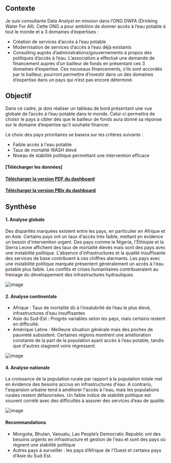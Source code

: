 ## Contexte
Je suis consultante Data Analyst en mission dans l’ONG DWFA (Drinking Water For All). Cette ONG a pour ambition de donner accès à l’eau potable à tout le monde et a 3 domaines d’expertises :
- Création de services d’accès à l’eau potable
- Modernisation de services d’accès à l’eau déjà existants
- Consulting auprès d’administrations/gouvernements à propos des politiques d’accès à l’eau.
L’association a effectué une demande de financement auprès d’un bailleur de fonds en présentant ces 3 domaines d’expertise. 
Ces nouveaux financements, s’ils sont accordés par le bailleur, pourront permettre d’investir dans un des domaines d’expertise dans un pays qui n’est pas encore déterminé.

## Objectif
Dans ce cadre, je dois réaliser un tableau de bord présentant une vue globale de l’accès à l’eau potable dans le monde. Celui-ci permettra de choisir le pays à cibler dès que le bailleur de fonds aura donné sa réponse sur le domaine d’expertise qu’il souhaite financer.

Le choix des pays prioritaires se basera sur les critères suivants :
- Faible accès à l'eau potable
- Taux de mortalité WASH élevé
- Niveau de stabilité politique permettant une intervention efficace

#### [Télécharger les données]
#### [Télécharger la version PDF du dashboard](https://github.com/Hines98/Etude_sur_eau_potable_PBI/blob/main/Dashboard.pdf)
#### [Télécharger la version PBIx du dashboard](https://github.com/Hines98/Etude_sur_eau_potable_PBI/blob/main/Drinking%20water%20dashboard.pbix)

## Synthèse

#### 1. Analyse globale
Des disparités marquées existent entre les pays, en particulier en Afrique et en Asie. Certains pays ont un taux d'accès très faible, mettant en évidence un besoin d'intervention urgent.
Des pays comme le Nigeria, l'Éthiopie et la Sierra Leone affichent des taux de mortalité élevés mais sont des pays avec une instabilité politique. L'absence d'infrastructures et la qualité insuffisante des services de base contribuent à ces chiffres alarmants.
Les pays avec une instabilité politique marquée présentent généralement un accès à l'eau potable plus faible. Les conflits et crises humanitaires contribueraient au freinage du développement des infrastructures hydrauliques.

![image](https://github.com/user-attachments/assets/69ff2215-d015-4616-87b3-bb9c69356711)

#### 2. Analyse continentale
- Afrique : Taux de mortalité dû à l’insalubrité de l’eau le plus élevé, infrastructures d'eau insuffisantes
- Asie du Sud-Est : Progrès variables selon les pays, mais certains restent en difficulté.
- Amérique Latine : Meilleure situation générale mais des poches de pauvreté subsistent.
Certaines régions montrent une amélioration constante de la part de la population ayant accès à l’eau potable, tandis que d'autres stagnent voire régressent.

![image](https://github.com/user-attachments/assets/f1830618-0fc5-49c3-96dc-26389771a8fb)

#### 4. Analyse nationale
La croissance de la population rurale par rapport à la population totale met en évidence des besoins accrus en infrastructures d'eau. A contrario, l'expansion urbaine tend à améliorer l'accès à l'eau, mais les populations rurales restent défavorisées.
Un faible indice de stabilité politique est souvent corrélé avec des difficultés à assurer des services d’eau de qualité.

![image](https://github.com/user-attachments/assets/6cb90ec8-3175-4a07-aee3-5d251603e4f1)

#### Recommandations
- Mongolia, Bhutan, Vanuatu, Lao People’s Democratic Republic ont des besoins urgents en infrastructure et gestion de l'eau et sont des pays où règnent une stabilité politique
- Autres pays à surveiller : les pays d’Afrique de l'Ouest et certains pays d'Asie du Sud-Est.



